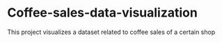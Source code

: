 # Coffee-sales-data-visualization
This project visualizes a dataset related to coffee sales of a certain shop
